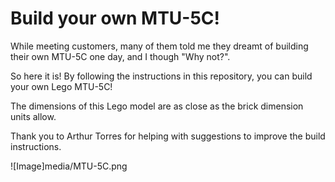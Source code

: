 # Build your own MTU-5C!

While meeting customers, many of them told me they dreamt of building their own MTU-5C one day, and I though "Why not?".

So here it is! By following the instructions in this repository, you can build your own Lego MTU-5C!

The dimensions of this Lego model are as close as the brick dimension units allow.

Thank you to Arthur Torres for helping with suggestions to improve the build instructions.

![Image]media/MTU-5C.png
